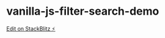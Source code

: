 # vanilla-js-filter-search-demo

[Edit on StackBlitz ⚡️](https://stackblitz.com/edit/vanilla-js-filter-search-demo)